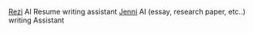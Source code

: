[Rezi](https://www.rezi.ai/) 
	AI Resume writing assistant
[Jenni](https://jenni.ai/?utm_source=jenny)
	AI (essay, research paper, etc..) writing  Assistant